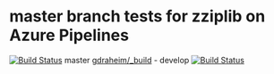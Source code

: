 # master branch tests for zziplib on Azure Pipelines

[![Build Status](https://dev.azure.com/gdraheim/gdraheim/_apis/build/status/gdraheim.zziplib%20(1)?branchName=master)](https://dev.azure.com/gdraheim/gdraheim/_build/latest?definitionId=4&branchName=master) master [gdraheim/_build](https://dev.azure.com/gdraheim/gdraheim/_build) - develop [![Build Status](https://dev.azure.com/gdraheim/gdraheim/_apis/build/status/gdraheim.zziplib%20(1)?branchName=develop)](https://dev.azure.com/gdraheim/gdraheim/_build/latest?definitionId=4&branchName=develop) 


